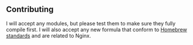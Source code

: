 ## Contributing

I will accept any modules, but please test them to make sure they fully compile first.
I will also accept any new formula that conform to [Homebrew standards](https://github.com/Homebrew/brew/blob/master/share/doc/homebrew/Acceptable-Formulae.md) and are related to Nginx.
